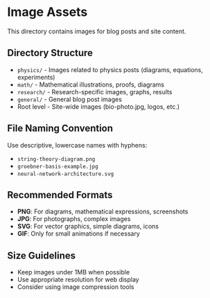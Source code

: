 # Image Assets

This directory contains images for blog posts and site content.

## Directory Structure

- `physics/` - Images related to physics posts (diagrams, equations, experiments)
- `math/` - Mathematical illustrations, proofs, diagrams
- `research/` - Research-specific images, graphs, results
- `general/` - General blog post images
- Root level - Site-wide images (bio-photo.jpg, logos, etc.)

## File Naming Convention

Use descriptive, lowercase names with hyphens:
- `string-theory-diagram.png`
- `groebner-basis-example.jpg`
- `neural-network-architecture.svg`

## Recommended Formats

- **PNG**: For diagrams, mathematical expressions, screenshots
- **JPG**: For photographs, complex images
- **SVG**: For vector graphics, simple diagrams, icons
- **GIF**: Only for small animations if necessary

## Size Guidelines

- Keep images under 1MB when possible
- Use appropriate resolution for web display
- Consider using image compression tools